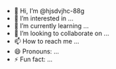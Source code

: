 - 👋 Hi, I’m @hjsdvjhc-88g
- 👀 I’m interested in ...
- 🌱 I’m currently learning ...
- 💞️ I’m looking to collaborate on ...
- 📫 How to reach me ...
- 😄 Pronouns: ...
- ⚡ Fun fact: ...

<!---
hjsdvjhc-88g/hjsdvjhc-88g is a ✨ special ✨ repository because its `README.md` (this file) appears on your GitHub profile.
You can click the Preview link to take a look at your changes.
--->
